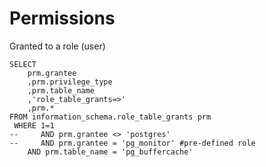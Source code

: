 # Permissions

Granted to a role (user)
```postgresql
SELECT 
    prm.grantee
    ,prm.privilege_type
    ,prm.table_name
    ,'role_table_grants=>'
    ,prm.*
FROM information_schema.role_table_grants prm
 WHERE 1=1
--     AND prm.grantee <> 'postgres'
--     AND prm.grantee = 'pg_monitor' #pre-defined role
    AND prm.table_name = 'pg_buffercache'
 
```
